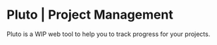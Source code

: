 # Pluto | Project Management
Pluto is a WIP web tool to help you to track progress for your projects.
